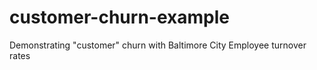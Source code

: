 # customer-churn-example
Demonstrating "customer" churn with Baltimore City Employee turnover rates
